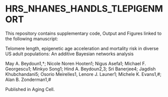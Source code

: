 # HRS_NHANES_HANDLS_TLEPIGENMORT

This repository contains supplementary code, Output and Figures linked to the following manuscript:

Telomere length, epigenetic age acceleration and mortality risk in diverse US adult populations: An additive Bayesian networks analysis

May A. Beydoun1,†; Nicole Noren Hooten1; Nigus Asefa1; Michael F. Georgescu1; Minkyo Song1; Hind A. Beydoun2,3; Sri Banerjee4; Jagdish Khubchandani5; Osorio Meirelles1,  Lenore J. Launer1; Michele K. Evans1,#; Alan B. Zonderman1,#

Published in  Aging Cell. 
